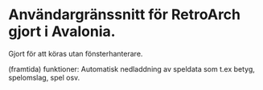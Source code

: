 # Användargränssnitt för RetroArch gjort i Avalonia.
Gjort för att köras utan fönsterhanterare.

(framtida) funktioner: Automatisk nedladdning av speldata som t.ex betyg, spelomslag, spel osv.

